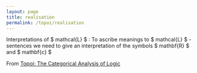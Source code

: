 ```yaml
---
layout: page
title: realisation
permalink: /topoi/realisation
---
```

Interpretations of $ mathcal{L} $ : To ascribe meanings to $ mathcal{L} $ - sentences we need to give an interpretation of the symbols $ mathbf{R} $ and $ mathbf{c} $ 


From [Topoi: The Categorical Analysis of Logic](https://mathgloss.github.io/MathGloss/topoi.html)